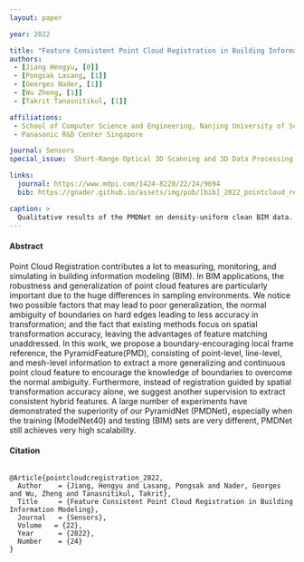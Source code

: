 ```yaml
---
layout: paper

year: 2022

title: "Feature Consistent Point Cloud Registration in Building Information Modeling"
authors:
 - [Jiang Hengyu, [0]] 
 - [Pongsak Lasang, [1]] 
 - [Georges Nader, [1]] 
 - [Wu Zheng, [1]]
 - [Takrit Tanasnitikul, [1]]

affiliations:
 - School of Computer Science and Engineering, Nanjing University of Science and Technology
 - Panasonic R&D Center Singapore

journal: Sensors
special_issue:  Short-Range Optical 3D Scanning and 3D Data Processing

links:
  journal: https://www.mdpi.com/1424-8220/22/24/9694
  bib: https://gnader.github.io/assets/img/pub/[bib]_2022_pointcloud_registration.bib

caption: >
  Qualitative results of the PMDNet on density-uniform clean BIM data. src, ref, and pred clouds are colored green, red, and blue, respectively.
---
```

#### Abstract

Point Cloud Registration contributes a lot to measuring, monitoring, and simulating in building information modeling (BIM). In BIM applications, the robustness and generalization of point cloud features are particularly important due to the huge differences in sampling environments. We notice two possible factors that may lead to poor generalization, the normal ambiguity of boundaries on hard edges leading to less accuracy in transformation; and the fact that existing methods focus on spatial transformation accuracy, leaving the advantages of feature matching unaddressed. In this work, we propose a boundary-encouraging local frame reference, the PyramidFeature(PMD), consisting of point-level, line-level, and mesh-level information to extract a more generalizing and continuous point cloud feature to encourage the knowledge of boundaries to overcome the normal ambiguity. Furthermore, instead of registration guided by spatial transformation accuracy alone, we suggest another supervision to extract consistent hybrid features. A large number of experiments have demonstrated the superiority of our PyramidNet (PMDNet), especially when the training (ModelNet40) and testing (BIM) sets are very different, PMDNet still achieves very high scalability.

#### Citation

<pre class="text-muted alert-secondary small col-12">
<code>
@Article{pointcloudcregistration_2022,
  Author    = {Jiang, Hengyu and Lasang, Pongsak and Nader, Georges and Wu, Zheng and Tanasnitikul, Takrit},
  Title     = {Feature Consistent Point Cloud Registration in Building Information Modeling},
  Journal   = {Sensors},
  Volume   = {22},
  Year      = {2022},
  Number    = {24}
}
</code>
</pre>